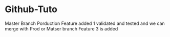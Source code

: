 # Github-Tuto
Master Branch Porduction 
Feature added 1 validated and tested and we can merge with Prod or Matser branch
Feature 3 is added
